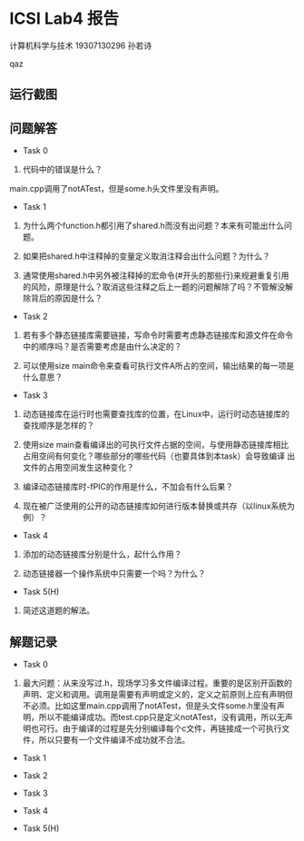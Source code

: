 # ICSⅠ Lab4 报告

计算机科学与技术
19307130296
孙若诗

qaz

## 运行截图

## 问题解答

* Task 0

1. 代码中的错误是什么？

main.cpp调用了notATest，但是some.h头文件里没有声明。

* Task 1

1. 为什么两个function.h都引⽤了shared.h⽽没有出问题？本来有可能出什么问题。

2. 如果把shared.h中注释掉的变量定义取消注释会出什么问题？为什么？

3. 通常使⽤shared.h中另外被注释掉的宏命令(#开头的那些⾏)来规避重复引⽤的⻛险，原理是什么？取消这些注释之后上⼀题的问题解除了吗？不管解没解
除背后的原因是什么？

* Task 2

1. 若有多个静态链接库需要链接，写命令时需要考虑静态链接库和源⽂件在命令中的顺序吗？是否需要考虑是由什么决定的？

2. 可以使⽤size main命令来查看可执⾏⽂件A所占的空间，输出结果的每⼀项是什么意思？

* Task 3

1. 动态链接库在运⾏时也需要查找库的位置，在Linux中，运⾏时动态链接库的查找顺序是怎样的？

2. 使⽤size main查看编译出的可执⾏⽂件占据的空间，与使⽤静态链接库相⽐占⽤空间有何变化？哪些部分的哪些代码（也要具体到本task）会导致编译
出⽂件的占⽤空间发⽣这种变化？

3. 编译动态链接库时-fPIC的作⽤是什么，不加会有什么后果？

4. 现在被⼴泛使⽤的公开的动态链接库如何进⾏版本替换或共存（以linux系统为例）？

* Task 4

1. 添加的动态链接库分别是什么，起什么作⽤？

2. 动态链接器⼀个操作系统中只需要⼀个吗？为什么？

* Task 5(H)

1. 简述这道题的解法。

## 解题记录

* Task 0

1. 最大问题：从来没写过.h，现场学习多文件编译过程。重要的是区别开函数的声明、定义和调用。调用是需要有声明或定义的，定义之前原则上应有声明但不必须。比如这里main.cpp调用了notATest，但是头文件some.h里没有声明，所以不能编译成功。而test.cpp只是定义notATest，没有调用，所以无声明也可行。由于编译的过程是先分别编译每个c文件，再链接成一个可执行文件，所以只要有一个文件编译不成功就不合法。

* Task 1

* Task 2

* Task 3

* Task 4

* Task 5(H)

